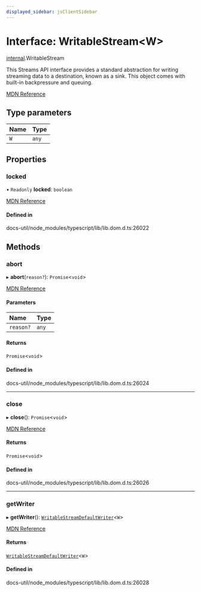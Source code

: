 ```yaml
---
displayed_sidebar: jsClientSidebar
---
```


# Interface: WritableStream<W\>

[internal](../modules/internal-10.md).WritableStream

This Streams API interface provides a standard abstraction for writing streaming data to a destination, known as a sink. This object comes with built-in backpressure and queuing.

[MDN Reference](https://developer.mozilla.org/docs/Web/API/WritableStream)

## Type parameters

| Name | Type |
| :------ | :------ |
| `W` | `any` |

## Properties

### locked

• `Readonly` **locked**: `boolean`

[MDN Reference](https://developer.mozilla.org/docs/Web/API/WritableStream/locked)

#### Defined in

docs-util/node_modules/typescript/lib/lib.dom.d.ts:26022

## Methods

### abort

▸ **abort**(`reason?`): `Promise`<`void`\>

[MDN Reference](https://developer.mozilla.org/docs/Web/API/WritableStream/abort)

#### Parameters

| Name | Type |
| :------ | :------ |
| `reason?` | `any` |

#### Returns

`Promise`<`void`\>

#### Defined in

docs-util/node_modules/typescript/lib/lib.dom.d.ts:26024

___

### close

▸ **close**(): `Promise`<`void`\>

[MDN Reference](https://developer.mozilla.org/docs/Web/API/WritableStream/close)

#### Returns

`Promise`<`void`\>

#### Defined in

docs-util/node_modules/typescript/lib/lib.dom.d.ts:26026

___

### getWriter

▸ **getWriter**(): [`WritableStreamDefaultWriter`](../modules/internal-10.md#writablestreamdefaultwriter)<`W`\>

[MDN Reference](https://developer.mozilla.org/docs/Web/API/WritableStream/getWriter)

#### Returns

[`WritableStreamDefaultWriter`](../modules/internal-10.md#writablestreamdefaultwriter)<`W`\>

#### Defined in

docs-util/node_modules/typescript/lib/lib.dom.d.ts:26028
